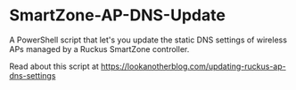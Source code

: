 # SmartZone-AP-DNS-Update
A PowerShell script that let's you update the static DNS settings of wireless APs managed by a Ruckus SmartZone controller.

Read about this script at https://lookanotherblog.com/updating-ruckus-ap-dns-settings
